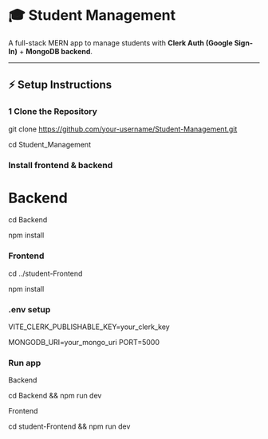 # 🎓 Student Management

A full-stack MERN app to manage students with **Clerk Auth (Google Sign-In)** + **MongoDB backend**.

---

## ⚡ Setup Instructions

### 1 Clone the Repository

git clone https://github.com/your-username/Student-Management.git


cd Student_Management

###   Install frontend & backend 
# Backend
cd Backend


npm install

###  Frontend
cd ../student-Frontend


npm install

### .env setup 
  VITE_CLERK_PUBLISHABLE_KEY=your_clerk_key

  
MONGODB_URI=your_mongo_uri
PORT=5000

### Run app
Backend


cd Backend && npm run dev

Frontend


cd student-Frontend && npm run dev



